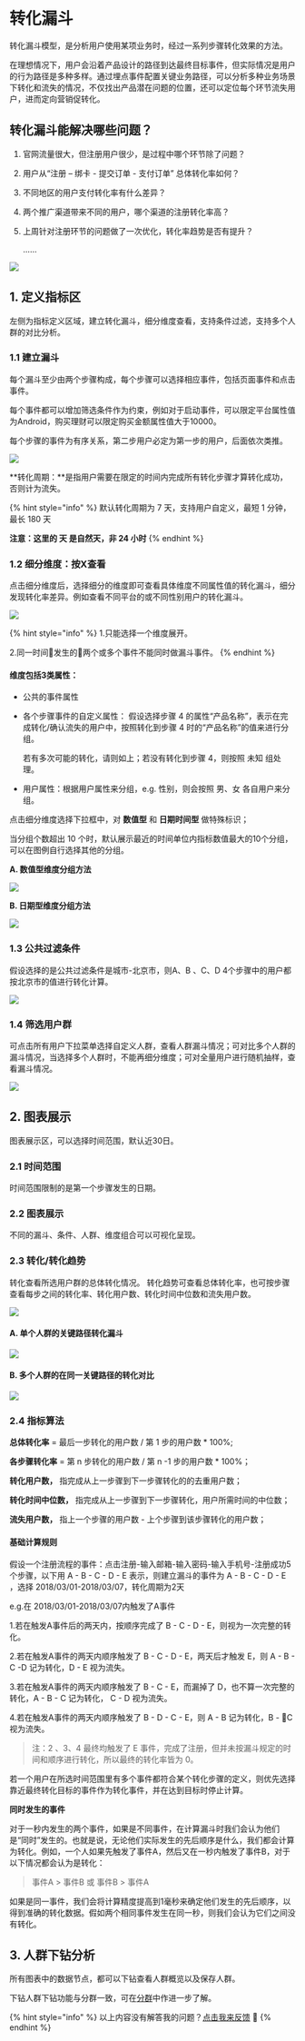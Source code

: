 # 转化漏斗

转化漏斗模型，是分析用户使用某项业务时，经过一系列步骤转化效果的方法。

在理想情况下，用户会沿着产品设计的路径到达最终目标事件，但实际情况是用户的行为路径是多种多样。通过埋点事件配置关键业务路径，可以分析多种业务场景下转化和流失的情况，不仅找出产品潜在问题的位置，还可以定位每个环节流失用户，进而定向营销促转化。

## 转化漏斗能解决哪些问题？

1. 官网流量很大，但注册用户很少，是过程中哪个环节除了问题？
2. 用户从“注册 – 绑卡 - 提交订单 - 支付订单” 总体转化率如何？
3. 不同地区的用户支付转化率有什么差异？
4. 两个推广渠道带来不同的用户，哪个渠道的注册转化率高？
5. 上周针对注册环节的问题做了一次优化，转化率趋势是否有提升？

   ……

![](../../.gitbook/assets/image%20%28206%29.png)

## 1. 定义指标区

左侧为指标定义区域，建立转化漏斗，细分维度查看，支持条件过滤，支持多个人群的对比分析。

### 1.1 建立漏斗

每个漏斗至少由两个步骤构成，每个步骤可以选择相应事件，包括页面事件和点击事件。

每个事件都可以增加筛选条件作为约束，例如对于启动事件，可以限定平台属性值为Android，购买理财可以限定购买金额属性值大于10000。

每个步骤的事件为有序关系，第二步用户必定为第一步的用户，后面依次类推。

![](../../.gitbook/assets/image%20%28405%29.png)

**转化周期：**是指用户需要在限定的时间内完成所有转化步骤才算转化成功，否则计为流失。

{% hint style="info" %}
 默认转化周期为 7 天，支持用户自定义，最短 1 分钟，最长 180 天

**注意：这里的 天 是自然天，非 24 小时**
{% endhint %}

### 1.2 细分维度：按X查看

点击细分维度后，选择细分的维度即可查看具体维度不同属性值的转化漏斗，细分发现转化率差异。例如查看不同平台的或不同性别用户的转化漏斗。

![](../../.gitbook/assets/image%20%28119%29.png)

{% hint style="info" %}
1.只能选择一个维度展开。

2.同一时间发生的两个或多个事件不能同时做漏斗事件。
{% endhint %}

#### **维度包括3类属性：**

* 公共的事件属性
* 各个步骤事件的自定义属性： 假设选择步骤 4 的属性“产品名称”，表示在完成转化/确认流失的用户中，按照转化到步骤 4 时的“产品名称”的值来进行分组。

  若有多次可能的转化，请则如上；若没有转化到步骤 4，则按照 未知 组处理。

* 用户属性：根据用户属性来分组，e.g. 性别，则会按照 男、女 各自用户来分组。

点击细分维度选择下拉框中，对 **数值型** 和 **日期时间型** 做特殊标识；

当分组个数超出 10 个时，默认展示最近的时间单位内指标数值最大的10个分组，可以在图例自行选择其他的分组。

**A. 数值型维度分组方法**

![ ](https://imguserradar.analysys.cn/fangzhou/img/2018/08/201808141124296588.png)

**B. 日期型维度分组方法**

![ ](https://imguserradar.analysys.cn/fangzhou/img/2018/08/201808141129271063.gif)

### 1.3 公共过滤条件

假设选择的是公共过滤条件是城市-北京市，则A、B 、C、D 4个步骤中的用户都按北京市的值进行转化计算。

![ ](https://imguserradar.analysys.cn/fangzhou/img/2018/08/201808171408208357.png)

### 1.4 筛选用户群

可点击所有用户下拉菜单选择自定义人群，查看人群漏斗情况；可对比多个人群的漏斗情况，当选择多个人群时，不能再细分维度；可对全量用户进行随机抽样，查看漏斗情况。

![ ](https://imguserradar.analysys.cn/fangzhou/img/2018/08/201808141134020903.png)

## 2. 图表展示

图表展示区，可以选择时间范围，默认近30日。

### 2.1 时间范围

时间范围限制的是第一个步骤发生的日期。

### 2.2 图表展示

不同的漏斗、条件、人群、维度组合可以可视化呈现。

### 2.3 转化/转化趋势

转化查看所选用户群的总体转化情况。 转化趋势可查看总体转化率，也可按步骤查看每步之间的转化率、转化用户数、转化时间中位数和流失用户数。

![ ](https://imguserradar.analysys.cn/fangzhou/img/2018/08/201808141144409929.png)

#### **A. 单个人群的关键路径转化漏斗**

![ ](https://imguserradar.analysys.cn/fangzhou/img/2018/08/201808141017396454.png)

#### **B. 多个人群的在同一关键路径的转化对比**

![ ](https://imguserradar.analysys.cn/fangzhou/img/2018/08/201808141019522396.png)

### 2.4 指标算法

**总体转化率** = 最后一步转化的用户数 / 第 1 步的用户数 \* 100%;

**各步骤转化率** = 第 n 步转化的用户数 / 第 n -1 步的用户数 \* 100%；

**转化用户数，** 指完成从上一步骤到下一步骤转化的的去重用户数；

**转化时间中位数，** 指完成从上一步骤到下一步骤转化，用户所需时间的中位数；

**流失用户数，** 指上一个步骤的用户数 - 上个步骤到该步骤转化的用户数；

#### **基础计算规则**

假设一个注册流程的事件：点击注册-输入邮箱-输入密码-输入手机号-注册成功5个步骤，以下用 A - B - C - D - E 表示，则建立漏斗的事件为 A - B - C - D - E ，选择 2018/03/01-2018/03/07，转化周期为2天

e.g.在 2018/03/01-2018/03/07内触发了A事件

1.若在触发A事件后的两天内，按顺序完成了 B - C - D - E，则视为一次完整的转化。

2.若在触发A事件的两天内顺序触发了 B - C - D - E，两天后才触发 E，则 A - B - C -D 记为转化，D - E 视为流失。

3.若在触发A事件的两天内顺序触发了 B - C - E，而漏掉了 D，也不算一次完整的转化，A - B - C 记为转化， C - D 视为流失。

4.若在触发A事件的两天内顺序触发了 B - D - C - E，则 A - B 记为转化，B - C 视为流失。

> 注：2 、3、4 最终均触发了 E 事件，完成了注册，但并未按漏斗规定的时间和顺序进行转化，所以最终的转化率皆为 0。

若一个用户在所选时间范围里有多个事件都符合某个转化步骤的定义，则优先选择靠近最终转化目标的事件作为转化事件，并在达到目标时停止计算。

**同时发生的事件**

对于一秒内发生的两个事件，如果是不同事件，在计算漏斗时我们会认为他们是“同时”发生的。也就是说，无论他们实际发生的先后顺序是什么，我们都会计算为转化。例如，一个人如果先触发了事件A，然后又在一秒内触发了事件B，对于以下情况都会认为是转化：

> 事件A &gt; 事件B 或 事件B &gt; 事件A

如果是同一事件，我们会将计算精度提高到1毫秒来确定他们发生的先后顺序，以得到准确的转化数据。假如两个相同事件发生在同一秒，则我们会认为它们之间没有转化。

## 3. 人群下钻分析

所有图表中的数据节点，都可以下钻查看人群概览以及保存人群。

下钻人群下钻功能与分群一致，可在[分群](../user/)中作进一步了解。



{% hint style="info" %}
以上内容没有解答我的问题？[点击我来反馈](https://support.qq.com/products/118522/) 🚀
{% endhint %}

